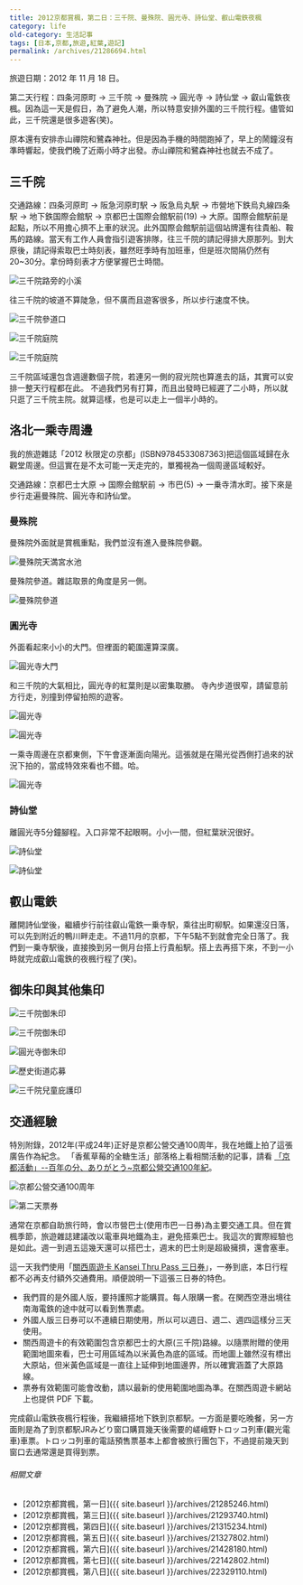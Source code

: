 ```yaml
---
title: 2012京都賞楓，第二日：三千院、曼殊院、圓光寺、詩仙堂、叡山電鉄夜楓
category: life
old-category: 生活記事
tags: [日本,京都,旅遊,紅葉,遊記]
permalink: /archives/21286694.html
---
```


旅遊日期：2012 年 11 月 18 日。

第二天行程：四条河原町 -> 三千院 -> 曼殊院 -> 圓光寺 -> 詩仙堂 -> 叡山電鉄夜楓。因為這一天是假日，為了避免人潮，所以特意安排外圍的三千院行程。儘管如此，三千院還是很多遊客(笑)。

原本還有安排赤山禪院和鷺森神社。但是因為手機的時間跑掉了，早上的鬧鐘沒有準時響起，使我們晚了近兩小時才出發。赤山禪院和鷺森神社也就去不成了。

<!--more-->

## 三千院

交通路線：四条河原町 -> 阪急河原町駅 -> 阪急烏丸駅 -> 市營地下鉄烏丸線四条駅 -> 地下鉄国際会館駅 -> 京都巴士国際会館駅前(19) -> 大原。国際会館駅前是起點，所以不用擔心擠不上車的狀況。此外国際会館駅前這個站牌還有往貴船、鞍馬的路線。當天有工作人員會指引遊客排隊，往三千院的請記得排大原那列。到大原後，請記得索取巴士時刻表，雖然旺季時有加班車，但是班次間隔仍然有20~30分。拿份時刻表才方便掌握巴士時間。

![三千院路旁的小溪](https://rocksaying.github.io/images/imgur/RQNcNPV.jpg)

往三千院的坡道不算陡急，但不廣而且遊客很多，所以步行速度不快。

![三千院參道口](https://rocksaying.github.io/images/imgur/RqMvFvm.jpg)

![三千院庭院](https://rocksaying.github.io/images/imgur/hQBEYVt.jpg)

![三千院庭院](https://rocksaying.github.io/images/imgur/YVxE8gd.jpg)

三千院區域還包含週邊數個子院，若連另一側的寂光院也算進去的話，其實可以安排一整天行程都在此。
不過我們另有打算，而且出發時已經遲了二小時，所以就只逛了三千院主院。就算這樣，也是可以走上一個半小時的。

## 洛北一乘寺周邊

我的旅遊雜誌「2012 秋限定の京都」(ISBN9784533087363)把這個區域歸在永觀堂周邊。但這實在是不太可能一天走完的，單獨視為一個周邊區域較好。

交通路線：京都巴士大原 -> 国際会館駅前 -> 市巴(5) -> 一乗寺清水町。接下來是步行走遍曼殊院、圓光寺和詩仙堂。

### 曼殊院

曼殊院外面就是賞楓重點，我們並沒有進入曼殊院參觀。

![曼殊院天満宮水池](https://rocksaying.github.io/images/imgur/1E1Dj6E.jpg)

曼殊院參道。雜誌取景的角度是另一側。

![曼殊院參道](https://rocksaying.github.io/images/imgur/shSKdkJ.jpg)

### 圓光寺

外面看起來小小的大門。但裡面的範圍還算深廣。

![圓光寺大門](https://rocksaying.github.io/images/imgur/0XISorS.jpg)

和三千院的大氣相比，圓光寺的紅葉則是以密集取勝。
寺內步道很窄，請留意前方行走，別撞到停留拍照的遊客。

![圓光寺](https://rocksaying.github.io/images/imgur/Sz9s21j.jpg)

![圓光寺](https://rocksaying.github.io/images/imgur/MSHCl8o.jpg)

一乘寺周邊在京都東側，下午會逐漸面向陽光。這張就是在陽光從西側打過來的狀況下拍的，當成特效來看也不錯。哈。

![圓光寺](https://rocksaying.github.io/images/imgur/N0BzUHq.jpg)

### 詩仙堂

離圓光寺5分鐘腳程。入口非常不起眼啊。小小一間，但紅葉狀況很好。

![詩仙堂](https://rocksaying.github.io/images/imgur/DLdEeBn.jpg)

![詩仙堂](https://rocksaying.github.io/images/imgur/rBtYiye.jpg)

## 叡山電鉄

離開詩仙堂後，繼續步行前往叡山電鉄一乗寺駅，乘往出町柳駅。如果還沒日落，可以先到附近的鴨川畔走走。不過11月的京都，下午5點不到就會完全日落了。我們到一乗寺駅後，直接換到另一側月台搭上行貴船駅。搭上去再搭下來，不到一小時就完成叡山電鉄的夜楓行程了(笑)。

## 御朱印與其他集印

![三千院御朱印](https://rocksaying.github.io/images/imgur/5vIE4eO.jpg)

![三千院御朱印](https://rocksaying.github.io/images/imgur/0RdXhxT.jpg)

![圓光寺御朱印](https://rocksaying.github.io/images/imgur/uWGPyqC.jpg)

![歷史街道応募](https://rocksaying.github.io/images/imgur/htn9LtO.jpg)

![三千院兒童庇護印](https://rocksaying.github.io/images/imgur/ffEyVa5.jpg)

## 交通經驗

特別附錄，2012年(平成24年)正好是京都公營交通100周年，我在地鐵上拍了這張廣告作為紀念。
「香蕉草莓的全糖生活」部落格上看相關活動的記事，請看 [「京都活動」--百年の分、ありがとう~京都公營交通100年紀](http://honey777honey777.pixnet.net/blog/post/30071006-%E3%80%8C%E4%BA%AC%E9%83%BD%E6%B4%BB%E5%8B%95%E3%80%8D--%E7%99%BE%E5%B9%B4%E3%81%AE%E5%88%86%E3%80%81%E3%81%82%E3%82%8A%E3%81%8C%E3%81%A8%E3%81%86~%E4%BA%AC%E9%83%BD%E5%85%AC)。

![京都公營交通100周年](https://rocksaying.github.io/images/imgur/m9DOfN3.jpg)

![第二天票券](https://rocksaying.github.io/images/imgur/8x08k0E.jpg)

通常在京都自助旅行時，會以市營巴士(使用市巴一日券)為主要交通工具。但在賞楓季節，旅遊雜誌建議改以電車與地鐵為主，避免搭乘巴士。我這次的實際經驗也是如此。週一到週五這幾天還可以搭巴士，週末的巴士則是超級擁擠，還會塞車。

這一天我們使用「[關西周遊卡 Kansei Thru Pass 三日券](http://www.surutto.com/tickets/kansai_thru_hantaiji.html)」，一券到底，本日行程都不必再支付額外交通費用。順便說明一下這張三日券的特色。

* 我們買的是外國人版，要持護照才能購買。每人限購一套。在関西空港出境往南海電鉄的途中就可以看到售票處。
* 外國人版三日券可以不連續日期使用，所以可以週日、週二、週四這樣分三天使用。
* 關西周遊卡的有效範圍包含京都巴士的大原(三千院)路線。以隨票附贈的使用範圍地圖來看，巴士可用區域為以米黃色為底的區域。而地圖上雖然沒有標出大原站，但米黃色區域是一直往上延伸到地圖邊界，所以確實涵蓋了大原路線。
* 票券有效範圍可能會改動，請以最新的使用範圍地圖為準。在關西周遊卡網站上也提供 PDF 下載。

完成叡山電鉄夜楓行程後，我繼續搭地下鉄到京都駅。一方面是要吃晚餐，另一方面則是為了到京都駅JRみどり窗口購買幾天後需要的嵯峨野トロッコ列車(觀光電車)車票。トロッコ列車的電話預售票基本上都會被旅行團包下，不過提前幾天到窗口去通常還是買得到票。

###### 相關文章

* [2012京都賞楓，第一日]({{ site.baseurl }}/archives/21285246.html)
* [2012京都賞楓，第三日]({{ site.baseurl }}/archives/21293740.html)
* [2012京都賞楓，第四日]({{ site.baseurl }}/archives/21315234.html)
* [2012京都賞楓，第五日]({{ site.baseurl }}/archives/21327802.html)
* [2012京都賞楓，第六日]({{ site.baseurl }}/archives/21428180.html)
* [2012京都賞楓，第七日]({{ site.baseurl }}/archives/22142802.html)
* [2012京都賞楓，第八日]({{ site.baseurl }}/archives/22329110.html)
